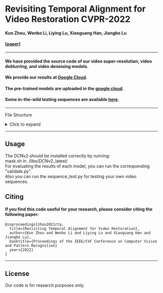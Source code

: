  # Revisiting Temporal Alignment for Video Restoration CVPR-2022 <br>
#### Kun Zhou, Wenbo Li, Liying Lu, Xiaoguang Han, Jiangbo Lu
#### [\[paper\]](https://arxiv.org/pdf/2111.15288v2.pdf) <br>
---
#### We have provided the source code of our video super-resolution, video deblurring, and video denoising models. <br>
#### We provide our results at [Google Cloud](https://drive.google.com/drive/folders/1EMWTJhRXR6F3-6Mk-4T09kB5qSMcs1iS?usp=sharing). <br>
#### The pre-trained models are uploaded in the [google cloud](https://drive.google.com/drive/folders/1_em2Z1gUe9K3rbEFFvVENUcL4cY22Tkq). <br>
#### Some in-the-wild testing sequences are available [here](https://drive.google.com/drive/folders/1c9X3UlmoS7xkgTfPC4IK9iBInEW1V-l8). <br>
---

File Structure  <br>
<details>
  <summary>Click to expand </summary>

   >libs <br>
   >>DcNv2 <br>
   
   >utils <br>
   >>common.py  <br>
   >>core.py  <br>
   >>model_opr.py  <br>
   
   >models  <br>
   >>VDB  <br>
   >>>config.py   <br>
   >>>network.py  <br>
   >>>validate.py  <br>
   >>>sequence_test.py  <br>
   >>>load_VDB_Data.py  <br>
   >>>VideoDeblur.py  <br>
   
   >>VDN  <br>
  >>>config.py   <br>
  >>>network.py  <br>
  >>>validate.py  <br>
  >>>validate_davis.py  <br>
  >>>sequence_test.py  <br>
  
  >>VSR_REDS  <br>
  >>>config.py   <br>
  >>>network.py  <br>
  >>>validate.py  <br>
  
   >>VSR_VIMEO90K  <br>
   >>>config.py   <br>
   >>>network.py  <br>
   >>>validate.py  <br>
   >>>sequence_test.py  <br>
</details>

---
## Usage
The DCNv2 should be installed correctly by running: <br>
      mask.sh in ./libs/DCNv2_latest/ <br>
For evaluating the results of each model, you can run the corresponding "validate.py". <br>
Also you can run the sequence_test.py for testing your own video sequences. <br>

## Citing
#### If you find this code useful for your research, please consider citing the following paper:
    @inproceedings{zhou2021rta, 
      title={Revisiting Temporal Alignment for Video Restoration},
      author={Kun Zhou and Wenbo Li and Liying Lu and Xiaoguang Han and Jiangbo Lu}, 
      booktitle={Proceedings of the IEEE/CVF Conference on Computer Vision and Pattern Recognition} 
      year={2022} 
    } 
---
## License 
Our code is for research purposes only. 

